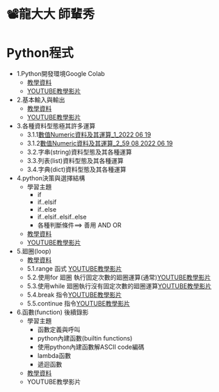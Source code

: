 # 📽龍大大 師輩秀


# Python程式
- 1.Python開發環境Google Colab
  - [教學資料](./0_python開發環境.md)
  - [YOUTUBE教學影片](https://youtu.be/4iyU3XKhz7Q)
- 2.基本輸入與輸出 
  - [教學資料](./1_基本輸入與輸出.md)
  - [YOUTUBE教學影片](https://youtu.be/YX7Vt_6lAQY) 
- 3.各種資料型態極其許多運算
  - 3.1.1[數值Numeric資料及其運算_1_2022 06 19](https://youtu.be/KSwDTSubS1M)
  - 3.1.2[數值Numeric資料及其運算_2_59 08 2022 06 19](https://youtu.be/FSo8k4vFYGc)
  - 3.2.字串(string)資料型態及其各種運算
  - 3.3.列表(list)資料型態及其各種運算
  - 3.4.字典(dict)資料型態及其各種運算 
- 4.python決策與選擇結構
  - 學習主題 
    - if     
    - if..elsif     
    - if..else
    - if..elsif..elsif..else
    - 各種判斷條件==> 善用 AND   OR
  - [教學資料](./3_python決策與選擇結構.md)
  - [YOUTUBE教學影片](https://youtu.be/Qp2rnckGlAg)
- 5.廻圈(loop)
  - [教學資料](./4_廻圈loop.md)
  - 5.1.range 函式 [YOUTUBE教學影片](https://youtu.be/Al2C5bUEMCY)
  - 5.2.使用for 廻圈 執行固定次數的廻圈運算(通常)[YOUTUBE教學影片](https://youtu.be/T66hPV7Pbh4)
  - 5.3.使用while 廻圈執行沒有固定次數的廻圈運算[YOUTUBE教學影片](https://youtu.be/WW_b7huHezs)
  - 5.4.break 指令[YOUTUBE教學影片](https://youtu.be/1kxwZqqICkw)
  - 5.5.continue 指令[YOUTUBE教學影片](https://www.youtube.com/watch?v=Ugmv_dhzj1w)
- 6.函數(function)  後續錄影
  - 學習主題 
    - 函數定義與呼叫
    - python內建函數(builtin functions)
    - 使用python內建函數解ASCII code編碼
    - lambda函數
    - 遞迴函數
  - [教學資料](./5_函數.md)
  - YOUTUBE教學影片
